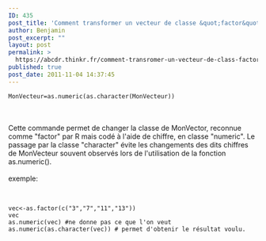 ```yaml
---
ID: 435
post_title: 'Comment transformer un vecteur de classe &quot;factor&quot; vers la classe &quot;numeric&quot; dans R ?'
author: Benjamin
post_excerpt: ""
layout: post
permalink: >
  https://abcdr.thinkr.fr/comment-transromer-un-vecteur-de-class-factor-vers-la-class-numeric-dans-r/
published: true
post_date: 2011-11-04 14:37:45
---
```

 <pre><code>MonVecteur=as.numeric(as.character(MonVecteur))</code></pre> <br /><br />Cette commande permet de changer la classe de MonVector, reconnue comme "factor" par R mais codé à l'aide de chiffre, en classe "numeric". Le passage par la classe "character" évite les changements des dits chiffres de MonVecteur souvent observés lors de l'utilisation de la fonction as.numeric().<br /><br />exemple:<br /><br />  <pre><code><br />vec&lt;-as.factor(c("3","7","11","13")) <br />vec<br />as.numeric(vec) #ne donne pas ce que l'on veut<br />as.numeric(as.character(vec)) # permet d'obtenir le résultat voulu.<br /> </code></pre> <br /><br />